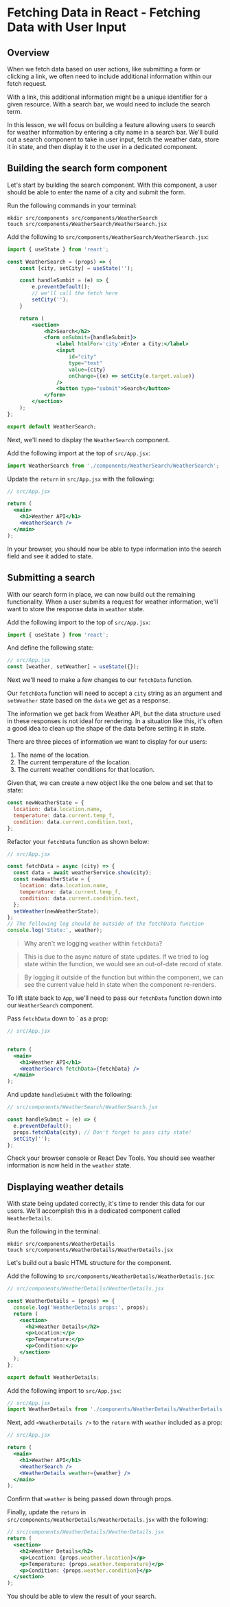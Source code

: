 # Fetching Data in React - Fetching Data with User Input

## Overview
When we fetch data based on user actions, like submitting a form or clicking a link, we often need to include additional information within our fetch request.

With a link, this additional information might be a unique identifier for a given resource. With a search bar, we would need to include the search term. 

In this lesson, we will focus on building a feature allowing users to search for weather information by entering a city name in a search bar. We'll build out a search component to take in user input, fetch the weather data, store it in state, and then display it to the user in a dedicated component. 

## Building the search form component
Let's start by building the search component. With this component, a user should be able to enter the name of a city and submit the form. 

Run the following commands in your terminal:

```
mkdir src/components src/components/WeatherSearch
touch src/components/WeatherSearch/WeatherSearch.jsx
```

Add the following to `src/components/WeatherSearch/WeatherSearch.jsx`:

```jsx
import { useState } from 'react';

const WeatherSearch = (props) => {
    const [city, setCity] = useState('');

    const handleSumbit = (e) => {
        e.preventDefault();
        // we'll call the fetch here
        setCity('');
    }

    return (
        <section>
            <h2>Search</h2>
            <form onSubmit={handleSubmit}>
                <label htmlFor='city'>Enter a City:</label>
                <input 
                    id="city"
                    type="text"
                    value={city}
                    onChange={(e) => setCity(e.target.value)}
                />
                <button type="submit">Search</button>
            </form>
        </section>
    );
};

export default WeatherSearch;
```

Next, we'll need to display the `WeatherSearch` component. 

Add the following import at the top of `src/App.jsx`:

```jsx
import WeatherSearch from './components/WeatherSearch/WeatherSearch';
```

Update the `return` in `src/App.jsx` with the following: 

```jsx
// src/App.jsx

return (
  <main>
    <h1>Weather API</h1>
    <WeatherSearch />
  </main>
);
```

In your browser, you should now be able to type information into the search field and see it added to state.

## Submitting a search 
With our search form in place, we can now build out the remaining functionality. When a user submits a request for weather information, we'll want to store the response data in `weather` state. 

Add the following import to the top of `src/App.jsx`:

```jsx
import { useState } from 'react';
```

And define the following state: 

```jsx
// src/App.jsx
const [weather, setWeather] = useState({});
```

Next we'll need to make a few changes to our `fetchData` function. 

Our `fetchData` function will need to accept a `city` string as an argument and `setWeather` state based on the `data` we get as a response. 

The information we get back from Weather API, but the data structure used in these responses is not ideal for rendering. In a situation like this, it's often a good idea to clean up the shape of the data before setting it in state. 

There are three pieces of information we want to display for our users: 
1. The name of the location.
2. The current temperature of the location.
3. The current weather conditions for that location.

Given that, we can create a new object like the one below and set that to state: 

```jsx
const newWeatherState = {
  location: data.location.name,
  temperature: data.current.temp_f,
  condition: data.current.condition.text,
};
```

Refactor your `fetchData` function as shown below: 

```jsx
// src/App.jsx

const fetchData = async (city) => {
  const data = await weatherService.show(city);
  const newWeatherState = {
    location: data.location.name,
    temperature: data.current.temp_f,
    condition: data.current.condition.text,
  };
  setWeather(newWeatherState);
};
// The following log should be outside of the fetchData function
console.log('State:', weather);
```
> Why aren't we logging `weather` within `fetchData`? 

> This is due to the async nature of state updates. If we tried to log state within the function, we would see an out-of-date record of state. 

> By logging it outside of the function but within the component, we can see the current value held in state when the component re-renders.

To lift state back to `App`, we'll need to pass our `fetchData` function down into our `WeatherSearch` component. 

Pass `fetchData` down to `<WeatherSearch /> as a prop:

```jsx
// src/App.jsx


return (
  <main>
    <h1>Weather API</h1>
    <WeatherSearch fetchData={fetchData} />
  </main>
);
```

And update `handleSubmit` with the following: 

```jsx
// src/components/WeatherSearch/WeatherSearch.jsx

const handleSubmit = (e) => {
  e.preventDefault();
  props.fetchData(city); // Don't forget to pass city state!
  setCity('');
};
```

Check your browser console or React Dev Tools. You should see weather information is now held in the `weather` state.

## Displaying weather details
With state being updated correctly, it's time to render this data for our users. We'll accomplish this in a dedicated component called `WeatherDetails`.

Run the following in the terminal: 

```
mkdir src/components/WeatherDetails
touch src/components/WeatherDetails/WeatherDetails.jsx
```

Let's build out a basic HTML structure for the component. 

Add the following to `src/components/WeatherDetails/WeatherDetails.jsx`:

```jsx
// src/components/WeatherDetails/WeatherDetails.jsx

const WeatherDetails = (props) => {
  console.log('WeatherDetails props:', props);
  return (
    <section>
      <h2>Weather Details</h2>
      <p>Location:</p>
      <p>Temperature:</p>
      <p>Condition:</p>
    </section>
  );
};

export default WeatherDetails;
```

Add the following import to `src/App.jsx`:

```jsx
// src/App.jsx
import WeatherDetails from './components/WeatherDetails/WeatherDetails';
```

Next, add `<WeatherDetails />` to the `return` with `weather` included as a prop:

```jsx
// src/App.jsx

return (
  <main>
    <h1>Weather API</h1>
    <WeatherSearch />
    <WeatherDetails weather={weather} />
  </main>
);
```

Confirm that `weather` is being passed down through props. 

Finally, update the `return` in `src/components/WeatherDetails/WeatherDetails.jsx` with the following: 

```jsx
// src/components/WeatherDetails/WeatherDetails.jsx
return (
  <section>
    <h2>Weather Details</h2>
    <p>Location: {props.weather.location}</p>
    <p>Temperature: {props.weather.temperature}</p>
    <p>Condition: {props.weather.condition}</p>
  </section>
);
```

You should be able to view the result of your search.